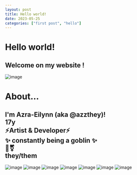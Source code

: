 ```yaml
---
layout: post
title: Hello world!
date: 2023-05-25
categories: ["first post", "hello"]
---
```


# Hello world!

## Welcome on my website !

![image](https://github.com/azzthey/azzthey.github.io/assets/75972719/a9d83bdd-f1b7-48fe-b662-6dd60b21e4f7)
# About...

I'm Azra-Eilynn (aka @azzthey)!   
17y   
⚡Artist & Developer⚡   
✨ constantly being a goblin ✨   
🌈⚧️    
they/them   
-------  
![image](https://github.com/azzthey/azzthey.github.io/assets/75972719/3c8a64f5-b81f-4208-9535-1ae9f7a33053)
![image](https://github.com/azzthey/azzthey.github.io/assets/75972719/4d0ee963-41c7-4b2e-bbf2-679ce08a78d3)
![image](https://github.com/azzthey/azzthey.github.io/assets/75972719/0ee762cb-56aa-42d1-b5f2-295ce2dade11)
![image](https://github.com/azzthey/azzthey.github.io/assets/75972719/b26abc86-2112-4c60-857c-ca15ee9df817)
![image](https://github.com/azzthey/azzthey.github.io/assets/75972719/1dc5161c-ecdc-4dc0-aaa8-f66c8a037393)
![image](https://github.com/azzthey/azzthey.github.io/assets/75972719/cf83317a-a3d4-4cd4-81d9-c00855a664aa)
![image](https://github.com/azzthey/azzthey.github.io/assets/75972719/8ae04a7c-d237-4821-a443-74e2ecfd982a)




